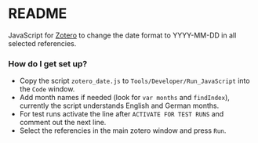 # README #

JavaScript for [Zotero](https://www.zotero.org) to change the date format to YYYY-MM-DD in all selected referencies. 

### How do I get set up? ###

* Copy the script `zotero_date.js` to `Tools/Developer/Run_JavaScript` into the `Code` window.
* Add month names if needed (look for `var months` and `findIndex`), currently the script understands English and German months.
* For test runs activate the line after `ACTIVATE FOR TEST RUNS` and comment out the next line.
* Select the referencies in the main zotero window and press `Run`.

